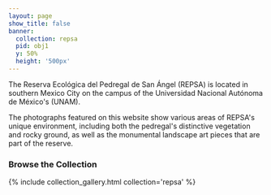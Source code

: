```yaml
---
layout: page
show_title: false
banner:
  collection: repsa
  pid: obj1
  y: 50%
  height: '500px'
---
```


The Reserva Ecológica del Pedregal de San Ángel (REPSA) is located in southern Mexico City on the campus of the Universidad Nacional Autónoma de México's (UNAM).

The photographs featured on this website show various areas of REPSA's unique environment, including both the pedregal's distinctive vegetation and rocky ground, as well as the monumental landscape art pieces that are part of the reserve.

### Browse the Collection

{% include collection_gallery.html collection='repsa' %}
